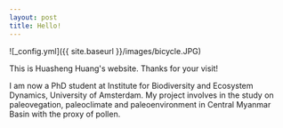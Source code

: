 ```yaml
---
layout: post
title: Hello!
---
```



![_config.yml]({{ site.baseurl }}/images/bicycle.JPG)

This is Huasheng Huang's website. Thanks for your visit!

I am now a PhD student at Institute for Biodiversity and Ecosystem Dynamics, University of Amsterdam. My project involves in the study on paleovegation, paleoclimate and paleoenvironment in Central Myanmar Basin with the proxy of pollen.
